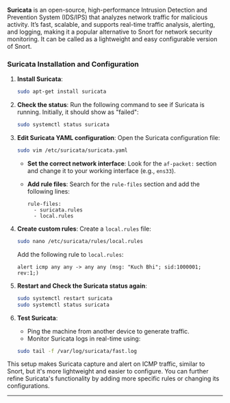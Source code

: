 **Suricata** is an open-source, high-performance Intrusion Detection and Prevention System (IDS/IPS) that analyzes network traffic for malicious activity. It’s fast, scalable, and supports real-time traffic analysis, alerting, and logging, making it a popular alternative to Snort for network security monitoring. It can be called as a lightweight and easy configurable version of Snort.

### **Suricata Installation and Configuration**

1. **Install Suricata**:
    
    ```bash
    sudo apt-get install suricata
    ```
    
2. **Check the status**: Run the following command to see if Suricata is running. Initially, it should show as "failed":
    
    ```bash
    sudo systemctl status suricata
    ```
    
3. **Edit Suricata YAML configuration**: Open the Suricata configuration file:
    
    ```bash
    sudo vim /etc/suricata/suricata.yaml
    ```
    
    - **Set the correct network interface**: Look for the `af-packet:` section and change it to your working interface (e.g., `ens33`).
    - **Add rule files**: Search for the `rule-files` section and add the following lines:
        
        ```plaintext
        rule-files:
          - suricata.rules
          - local.rules
        ```
        
4. **Create custom rules**: Create a `local.rules` file:
    
    ```bash
    sudo nano /etc/suricata/rules/local.rules
    ```
    
    Add the following rule to `local.rules`:
    
    ```text
    alert icmp any any -> any any (msg: "Kuch Bhi"; sid:1000001; rev:1;)
    ```
    
5. **Restart and Check the Suricata status again**:
    
    ```bash
    sudo systemctl restart suricata
    sudo systemctl status suricata
    ```
    
6. **Test Suricata**:
    
    - Ping the machine from another device to generate traffic.
    - Monitor Suricata logs in real-time using:
    
    ```bash
    sudo tail -f /var/log/suricata/fast.log
    ```
    

This setup makes Suricata capture and alert on ICMP traffic, similar to Snort, but it's more lightweight and easier to configure. You can further refine Suricata's functionality by adding more specific rules or changing its configurations.

---